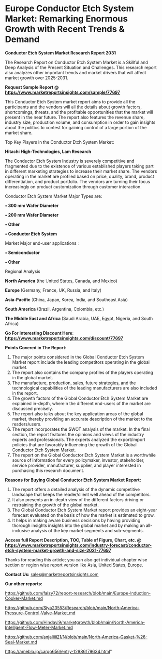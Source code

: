   # Europe Conductor Etch System Market: Remarking Enormous Growth with Recent Trends & Demand

<strong>Conductor Etch System Market Research Report 2031</strong>

The Research Report on Conductor Etch System Market is a Skillful and Deep Analysis of the Present Situation and Challenges. This research report also analyzes other important trends and market drivers that will affect market growth over 2025-2031.

<strong>Request Sample Report @ <a href=https://www.marketreportsinsights.com/sample/77697>https://www.marketreportsinsights.com/sample/77697</a></strong>

This Conductor Etch System market report aims to provide all the participants and the vendors will all the details about growth factors, shortcomings, threats, and the profitable opportunities that the market will present in the near future. The report also features the revenue share, industry size, production volume, and consumption in order to gain insights about the politics to contest for gaining control of a large portion of the market share.

Top Key Players in the Conductor Etch System Market:

<strong>Hitachi High-Technologies, Lam Research</strong>

The Conductor Etch System Industry is severely competitive and fragmented due to the existence of various established players taking part in different marketing strategies to increase their market share. The vendors operating in the market are profiled based on price, quality, brand, product differentiation, and product portfolio. The vendors are turning their focus increasingly on product customization through customer interaction.

Conductor Etch System Market Major Types are:

<strong>• 300 mm Wafer Diameter

• 200 mm Wafer Diameter

• Other

• Conductor Etch System</strong>

Market Major end-user applications :

<strong>• Semiconductor

• Other</strong>

Regional Analysis

</u><strong><b>North America</b></strong> (the United States, Canada, and Mexico)

<strong><b>Europe </b></strong>(Germany, France, UK, Russia, and Italy)

<strong><b>Asia-Pacific</b></strong> (China, Japan, Korea, India, and Southeast Asia)

<strong><b>South America</b></strong> (Brazil, Argentina, Colombia, etc.)

<strong><b>The Middle East and Africa</b></strong> (Saudi Arabia, UAE, Egypt, Nigeria, and South Africa)

<strong>Go For Interesting Discount Here: <a href=https://www.marketreportsinsights.com/discount/77697>https://www.marketreportsinsights.com/discount/77697</a></strong>

<strong>Points Covered in The Report:</strong>
<ol>
  <li>The major points considered in the Global Conductor Etch System Market report include the leading competitors operating in the global market.</li>
  <li>The report also contains the company profiles of the players operating in the global market.</li>
  <li>The manufacture, production, sales, future strategies, and the technological capabilities of the leading manufacturers are also included in the report.</li>
  <li>The growth factors of the Global Conductor Etch System Market are explained in-depth, wherein the different end-users of the market are discussed precisely.</li>
  <li>The report also talks about the key application areas of the global market, thereby providing an accurate description of the market to the readers/users.</li>
  <li>The report incorporates the SWOT analysis of the market. In the final section, the report features the opinions and views of the industry experts and professionals. The experts analyzed the export/import policies that are favorably influencing the growth of the Global Conductor Etch System Market.</li>
  <li>The report on the Global Conductor Etch System Market is a worthwhile source of information for every policymaker, investor, stakeholder, service provider, manufacturer, supplier, and player interested in purchasing this research document.</li>
</ol>
<strong>Reasons for Buying Global Conductor Etch System Market Report:</strong>

<ol>
  <li>The report offers a detailed analysis of the dynamic competitive landscape that keeps the reader/client well ahead of the competitors.</li>
  <li>It also presents an in-depth view of the different factors driving or restraining the growth of the global market.</li>
  <li>The Global Conductor Etch System Market report provides an eight-year forecast evaluated on the basis of how the market is estimated to grow.</li>
  <li>It helps in making aware business decisions by having providing thorough insights insights into the global market and by making an all-inclusive analysis of the key market segments and sub-segments.</li>
</ol>
<strong>Access full Report Description, TOC, Table of Figure, Chart, etc. @ <a href=https://www.marketreportsinsights.com/industry-forecast/conductor-etch-system-market-growth-and-size-2021-77697>https://www.marketreportsinsights.com/industry-forecast/conductor-etch-system-market-growth-and-size-2021-77697</a></strong>


Thanks for reading this article; you can also get individual chapter wise section or region wise report version like Asia, United States, Europe.

<strong>Contact Us:</strong>
sales@marketreportsinsights.com

<strong>Our other reports:</strong>

<a href=https://github.com/faizy72/report-research/blob/main/Europe-Induction-Cooker-Market.md>https://github.com/faizy72/report-research/blob/main/Europe-Induction-Cooker-Market.md</a>

<a href=https://github.com/Siya23553/Research/blob/main/North-America-Pressure-Control-Valve-Market.md>https://github.com/Siya23553/Research/blob/main/North-America-Pressure-Control-Valve-Market.md</a>

<a href=https://github.com/Hindavi9/marketgrowth/blob/main/North-America-Intelligent-Flow-Meter-Market.md>https://github.com/Hindavi9/marketgrowth/blob/main/North-America-Intelligent-Flow-Meter-Market.md</a>

<a href=https://github.com/anjaliiii21/N/blob/main/North-America-Gasket-%26-Seal-Market.md>https://github.com/anjaliiii21/N/blob/main/North-America-Gasket-%26-Seal-Market.md</a>

<a href=https://ameblo.jp/cargo656/entry-12886179634.html>https://ameblo.jp/cargo656/entry-12886179634.html</a>"
